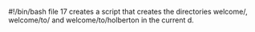 #!/bin/bash
file 17 creates a script that creates the directories welcome/, welcome/to/ and welcome/to/holberton in the current d.
